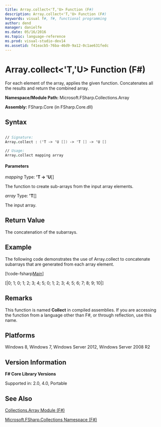 ```yaml
---
title: Array.collect<'T,'U> Function (F#)
description: Array.collect<'T,'U> Function (F#)
keywords: visual f#, f#, functional programming
author: dend
manager: danielfe
ms.date: 05/16/2016
ms.topic: language-reference
ms.prod: visual-studio-dev14
ms.assetid: f41eacb5-76ba-46d9-9a12-0c1ae631fedc 
---
```


# Array.collect<'T,'U> Function (F#)

For each element of the array, applies the given function. Concatenates all the results and return the combined array.

**Namespace/Module Path:** Microsoft.FSharp.Collections.Array

**Assembly:** FSharp.Core (in FSharp.Core.dll)


## Syntax

```fsharp

// Signature:
Array.collect : ('T -> 'U []) -> 'T [] -> 'U []

// Usage:
Array.collect mapping array


```

#### Parameters
*mapping*
Type: **'T -&gt; 'U**[[]](http://msdn.microsoft.com/en-us/library/def20292-9aae-4596-9275-b94e594f8493)


The function to create sub-arrays from the input array elements.


*array*
Type: **'T**[[]](http://msdn.microsoft.com/en-us/library/def20292-9aae-4596-9275-b94e594f8493)


The input array.


## Return Value
The concatenation of the subarrays.

## Example
The following code demonstrates the use of Array.collect to concatenate subarrays that are generated from each array element.

[!code-fsharp[Main](snippets/fsarrays/snippet15.fs)]

[|0; 1; 0; 1; 2; 3; 4; 5; 0; 1; 2; 3; 4; 5; 6; 7; 8; 9; 10|]

## Remarks
This function is named **Collect** in compiled assemblies. If you are accessing the function from a language other than F#, or through reflection, use this name.


## Platforms
Windows 8, Windows 7, Windows Server 2012, Windows Server 2008 R2


## Version Information
**F# Core Library Versions**

Supported in: 2.0, 4.0, Portable


## See Also
[Collections.Array Module &#40;F&#35;&#41;](Collections.Array-Module-%5BFSharp%5D.md)

[Microsoft.FSharp.Collections Namespace &#40;F&#35;&#41;](Microsoft.FSharp.Collections-Namespace-%5BFSharp%5D.md)

